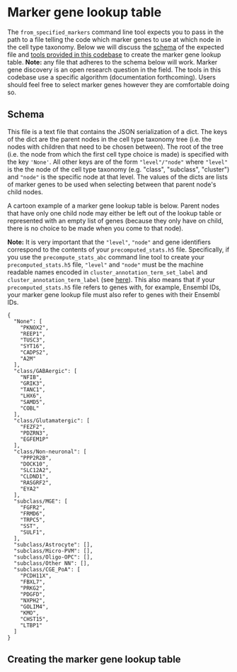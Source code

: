 # Marker gene lookup table

The `from_specified_markers` command line tool expects you to pass in the path
to a file telling the code which marker genes to use at which node in the
cell type taxonomy. Below we will discuss the [schema](#Schema) of the expected
file and
[tools provided in this codebase](#creating-the-marker-gene-lookup-table) to
create the marker gene lookup table. **Note:** any file that adheres to the
schema below will work. Marker gene discovery is an open research question in
the field. The tools in this codebase use a specific algorithm (documentation
forthcoming). Users should feel free to select marker genes however they
are comfortable doing so.

## Schema

This file is a text file that contains the JSON
serialization of a dict. The keys of the dict are the parent nodes in the
cell type taxonomy tree (i.e. the nodes with children that need to be chosen
between). The root of the tree (i.e. the node from which the first cell type
choice is made) is specified with the key `'None'`. All other keys are of the
form `"level"/"node"` where `"level"` is the the node of the cell type taxonomy
(e.g. "class", "subclass", "cluster") and `"node"` is the specific node
at that level. The values of the dicts are lists of marker genes to be used
when selecting between that parent node's child nodes.

A cartoon example of a marker gene lookup table is below. Parent nodes
that have only one child node may either be left out of the lookup table
or represented with an empty list of genes (because they only have on child,
there is no choice to be made when you come to that node).

**Note:** It is very important that the `"level"`, `"node"` and gene identifiers
correspond to the contents of your `precomputed_stats.h5` file. Specifically,
if you use the `precompute_stats_abc` command line tool to create your
`precomputed_stats.h5` file, `"level"` and `"node"`
must be the machine readable names encoded in `cluster_annotation_term_set_label`
and `cluster_annotation_term_label`
(see [here](precomputed_stats_file.md#taxonomy-containing-csv-files)).
This also means that if your `precomputed_stats.h5` file refers to genes
with, for example, Ensembl IDs, your marker gene lookup file must also refer
to genes with their Ensembl IDs.

```
{
  "None": [
    "PKNOX2",
    "REEP1",
    "TUSC3",
    "SYT16",
    "CADPS2",
    "A2M"
  ],
  "class/GABAergic": [
    "NFIB",
    "GRIK3",
    "TANC1",
    "LHX6",
    "SAMD5",
    "COBL"
  ],
  "class/Glutamatergic": [
    "FEZF2",
    "PDZRN3",
    "EGFEM1P"
  ],
  "class/Non-neuronal": [
    "PPP2R2B",
    "DOCK10",
    "SLC12A2",
    "CLDND1",
    "RASGRF2",
    "EYA2"
  ],
  "subclass/MGE": [
    "FGFR2",
    "FRMD6",
    "TRPC5",
    "SST",
    "SULF1",
  ],
  "subclass/Astrocyte": [],
  "subclass/Micro-PVM": [],
  "subclass/Oligo-OPC": [],
  "subclass/Other NN": [],
  "subclass/CGE_PoA": [
    "PCDH11X",
    "FBXL7",
    "PRKG2",
    "PDGFD",
    "NXPH2",
    "GOLIM4",
    "KMO",
    "CHST15",
    "LTBP1"
  ]
}
```

## Creating the marker gene lookup table
